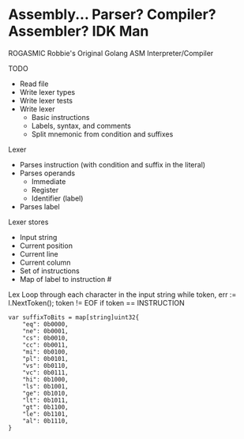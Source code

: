 # Assembly... Parser? Compiler? Assembler? IDK Man 

ROGASMIC
Robbie's Original Golang ASM Interpreter/Compiler

TODO
- Read file
- Write lexer types
- Write lexer tests
- Write lexer
  - Basic instructions
  - Labels, syntax, and comments
  - Split mnemonic from condition and suffixes

Lexer
- Parses instruction (with condition and suffix in the literal)
- Parses operands
  - Immediate
  - Register
  - Identifier (label)
- Parses label

Lexer stores
- Input string
- Current position
- Current line
- Current column
- Set of instructions
- Map of label to instruction #

Lex
  Loop through each character in the input string
    while token, err := l.NextToken(); token != EOF
      if token == INSTRUCTION
        

```
var suffixToBits = map[string]uint32{
	"eq": 0b0000,
	"ne": 0b0001,
	"cs": 0b0010,
	"cc": 0b0011,
	"mi": 0b0100,
	"pl": 0b0101,
	"vs": 0b0110,
	"vc": 0b0111,
	"hi": 0b1000,
	"ls": 0b1001,
	"ge": 0b1010,
	"lt": 0b1011,
	"gt": 0b1100,
	"le": 0b1101,
	"al": 0b1110,
}
```